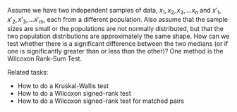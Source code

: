 
Assume we have two independent samples of data, $x_1, x_2, x_3, \ldots x_n$ and
$x'_1, x'_2, x'_3, \ldots x'_m$, each from a different population.
Also assume that the sample sizes are small or the populations are not normally
distributed, but that the two population distributions are approximately
the same shape.  How can we test whether there is a significant difference
between the two medians (or if one is significantly greater than or less than
the other)?  One method is the Wilcoxon Rank-Sum Test.

Related tasks:

 * How to do a Kruskal-Wallis test
 * How to do a Wilcoxon signed-rank test
 * How to do a Wilcoxon signed-rank test for matched pairs
